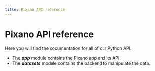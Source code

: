 ```yaml
---
title: Pixano API reference
---
```


# Pixano API reference

Here you will find the documentation for all of our Python API.

- The **_app_** module contains the Pixano app and its API.
- The **_datasets_** module contains the backend to manipulate the data.
